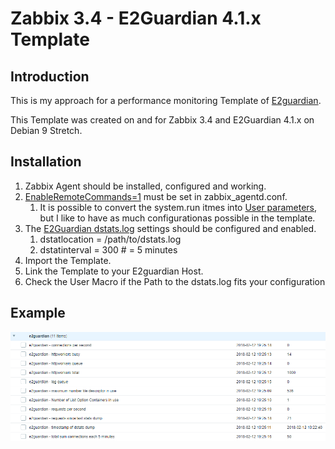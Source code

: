 # Zabbix 3.4 - E2Guardian 4.1.x Template

## Introduction
This is my approach for a performance monitoring Template of [E2guardian](http://e2guardian.org/).

This Template was created on and for Zabbix 3.4 and E2Guardian 4.1.x on Debian 9 Stretch.

## Installation

1. Zabbix Agent should be installed, configured and working.
1. [EnableRemoteCommands=1](https://www.zabbix.com/documentation/3.4/manual/appendix/config/zabbix_agentd) must be set in zabbix_agentd.conf.
   1. It is possible to convert the system.run itmes into [User parameters](https://www.zabbix.com/documentation/3.4/manual/config/items/userparameters), but I like to have as much configurationas possible in the template.
1. The [E2Guardian dstats.log](https://github.com/e2guardian/e2guardian/blob/master/notes/dstats_format) settings should be configured and enabled.
   1. dstatlocation = /path/to/dstats.log
   1. dstatinterval = 300  # = 5 minutes
1. Import the Template.
1. Link the Template to your E2guardian Host.
1. Check the User Macro if the Path to the dstats.log fits your configuration

## Example

![Latest Data](example01.png)

